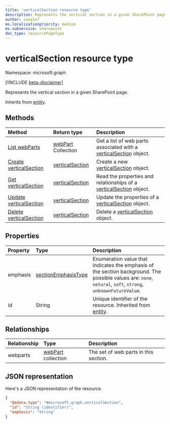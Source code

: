 ```yaml
---
title: 'verticalSection resource type'
description: Represents the vertical section in a given SharePoint page.
author: sangle7
ms.localizationpriority: medium
ms.subservice: sharepoint
doc_type: resourcePageType
---
```


# verticalSection resource type

Namespace: microsoft.graph

[!INCLUDE [beta-disclaimer](../../includes/beta-disclaimer.md)]

Represents the vertical section in a given SharePoint page.

Inherits from [entity](../resources/entity.md).

## Methods

| Method                                               | Return type                                        | Description                                                                                           |
| :--------------------------------------------------- | :------------------------------------------------- | :---------------------------------------------------------------------------------------------------- |
| [List webParts](../api/webpart-list.md)              | [webPart](../resources/webPart.md) Collection      | Get a list of web parts associated with a [verticalSection](../resources/verticalSection.md) object.  |
| [Create verticalSection](../api/sitepage-post-verticalsection.md)    | [verticalSection](../resources/verticalsection.md)            | Create a new [verticalSection](../resources/verticalsection.md) object. |
| [Get verticalSection](../api/verticalsection-get.md) | [verticalSection](../resources/verticalsection.md) | Read the properties and relationships of a [verticalSection](../resources/verticalsection.md) object. |
| [Update verticalSection](../api/verticalsection-update.md)    | [verticalSection](../resources/verticalsection.md)            | Update the properties of a [verticalSection](../resources/verticalsection.md) object. |
| [Delete verticalSection](../api/verticalsection-delete.md)    | [verticalSection](../resources/verticalsection.md)            | Delete a [verticalSection](../resources/verticalsection.md) object. |

## Properties

| Property | Type                                                                                | Description                                                                                                                                                  |
| :------- | :---------------------------------------------------------------------------------- | :----------------------------------------------------------------------------------------------------------------------------------------------------------- |
| emphasis | [sectionEmphasisType](../resources/horizontalsection.md#sectionemphasistype-values) | Enumeration value that indicates the emphasis of the section background. The possible values are: `none`, `netural`, `soft`, `strong`, `unknownFutureValue`. |
| id       | String                                                                              | Unique identifier of the resource. Inherited from [entity](../resources/entity.md).                                                                          |

## Relationships

| Relationship | Type                                          | Description                           |
| :----------- | :-------------------------------------------- | :------------------------------------ |
| webparts     | [webPart](../resources/webpart.md) collection | The set of web parts in this section. |

## JSON representation

Here's a JSON representation of the resource.

<!-- {
  "blockType": "resource",
  "keyProperty": "id",
  "@odata.type": "microsoft.graph.verticalSection",
  "baseType": "microsoft.graph.entity",
  "openType": false
}
-->

```json
{
  "@odata.type": "#microsoft.graph.verticalSection",
  "id": "String (identifier)",
  "emphasis": "String"
}
```
